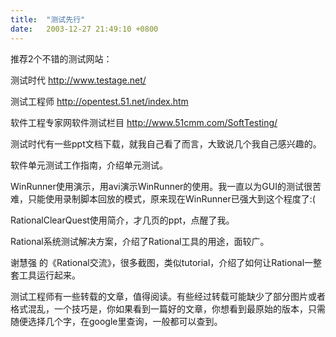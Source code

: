 ```yaml
---
title:  "测试先行"
date:   2003-12-27 21:49:10 +0800
---
```


推荐2个不错的测试网站：  

测试时代 http://www.testage.net/

测试工程师 http://opentest.51.net/index.htm

软件工程专家网软件测试栏目 http://www.51cmm.com/SoftTesting/

测试时代有一些ppt文档下载，就我自己看了而言，大致说几个我自己感兴趣的。  

软件单元测试工作指南，介绍单元测试。  

WinRunner使用演示，用avi演示WinRunner的使用。我一直以为GUI的测试很苦难，只能使用录制脚本回放的模式，原来现在WinRunner已强大到这个程度了:(  

RationalClearQuest使用简介，才几页的ppt，点醒了我。  

Rational系统测试解决方案，介绍了Rational工具的用途，面较广。  

谢慧强 的《Rational交流》，很多截图，类似tutorial，介绍了如何让Rational一整套工具运行起来。  

测试工程师有一些转载的文章，值得阅读。有些经过转载可能缺少了部分图片或者格式混乱，一个技巧是，你如果看到一篇好的文章，你想看到最原始的版本，只需随便选择几个字，在google里查询，一般都可以查到。  

